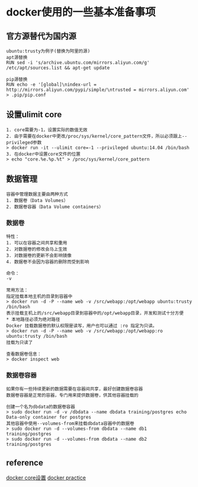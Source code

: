 # docker使用的一些基本准备事项

## 官方源替代为国内源
```
ubuntu:trusty为例子(替换为阿里的源)
apt源替换
RUN sed -i 's/archive.ubuntu.com/mirrors.aliyun.com/g' /etc/apt/sources.list && apt-get update

pip源替换
RUN echo -e '[global]\nindex-url = http://mirrors.aliyun.com/pypi/simple/\ntrusted = mirrors.aliyun.com' > .pip/pip.conf
```

## 设置ulimit core
```
1. core需要为-1，设置实际的数值无效
2. 由于需要在docker中更改/proc/sys/kernel/core_pattern文件，所以必须跟上--privileged参数
> docker run -it --ulimit core=-1 --privileged ubuntu:14.04 /bin/bash
3. 在docker中设置core文件的位置
> echo "core.%e.%p.%t" > /proc/sys/kernel/core_pattern
```

## 数据管理
```
容器中管理数据主要由两种方式
1. 数据卷（Data Volumes）
2. 数据卷容器（Data Volume containers）
```

### 数据卷
```
特性：
1. 可以在容器之间共享和重用
2. 对数据卷的修改会马上生效
3. 对数据卷的更新不会影响镜像
4. 数据卷不会因为容器的删除而受到影响

命令：
-v

常用方法：
指定挂载本地主机的目录到容器中
> docker run -d -P --name web -v /src/webapp:/opt/webapp ubuntu:trusty /bin/bash
表示挂载主机上的/src/webapp目录到容器中的/opt/webapp目录，开发和测试十分方便
* 本地路径必须为绝对路径
Docker 挂载数据卷的默认权限是读写，用户也可以通过 :ro 指定为只读。
> docker run -d -P --name web -v /src/webapp:/opt/webapp:ro ubuntu:trusty /bin/bash
挂载为只读了

查看数据卷信息：
> docker inspect web
```

### 数据卷容器
```
如果你有一些持续更新的数据需要在容器间共享，最好创建数据卷容器
数据卷容器是正常的容器，专门用来提供数据卷，供其他容器挂载的

创建一个名为dbdata的数据卷容器
> sudo docker run -d -v /dbdata --name dbdata training/postgres echo Data-only container for postgres 
其他容器中使用--volumes-from来挂载dbdata容器中的数据卷
> sudo docker run -d --volumes-from dbdata --name db1 training/postgres
> sudo docker run -d --volumes-from dbdata --name db2 training/postgres
```

## reference
[docker core设置](http://ephrain.pixnet.net/blog/post/61630024-%5Bdocker%5D-%E5%9C%A8-container-%E8%A3%A1%E8%A8%AD%E5%AE%9A-core-dump-%E7%9A%84%E6%AA%94%E6%A1%88%E5%90%8D%E7%A8%B1)
[docker practice](https://www.gitbook.com/book/yeasy/docker_practice/details)
